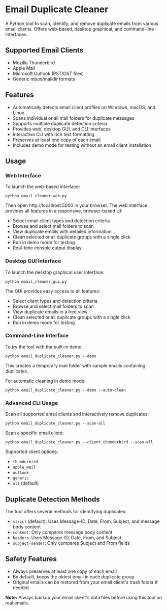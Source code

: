 # Email Duplicate Cleaner

A Python tool to scan, identify, and remove duplicate emails from various email clients. Offers web-based, desktop graphical, and command-line interfaces.

## Supported Email Clients

- Mozilla Thunderbird
- Apple Mail
- Microsoft Outlook (PST/OST files)
- Generic mbox/maildir formats

## Features

- Automatically detects email client profiles on Windows, macOS, and Linux
- Scans individual or all mail folders for duplicate messages
- Supports multiple duplicate detection criteria
- Provides web, desktop GUI, and CLI interfaces
- Interactive CLI with rich text formatting
- Preserves at least one copy of each email
- Includes demo mode for testing without an email client installation

## Usage

### Web Interface

To launch the web-based interface:

```
python email_cleaner_web.py
```

Then open http://localhost:5000 in your browser. The web interface provides all features in a responsive, browser-based UI:
- Select email client types and detection criteria 
- Browse and select mail folders to scan
- View duplicate emails with detailed information
- Clean selected or all duplicate groups with a single click
- Run in demo mode for testing
- Real-time console output display

### Desktop GUI Interface

To launch the desktop graphical user interface:

```
python email_cleaner_gui.py
```

The GUI provides easy access to all features:
- Select client types and detection criteria
- Browse and select mail folders to scan
- View duplicate emails in a tree view
- Clean selected or all duplicate groups with a single click
- Run in demo mode for testing

### Command-Line Interface

To try the tool with the built-in demo:

```
python email_duplicate_cleaner.py --demo
```

This creates a temporary mail folder with sample emails containing duplicates.

For automatic cleaning in demo mode:
```
python email_duplicate_cleaner.py --demo --auto-clean
```

### Advanced CLI Usage

Scan all supported email clients and interactively remove duplicates:

```
python email_duplicate_cleaner.py --scan-all
```

Scan a specific email client:

```
python email_duplicate_cleaner.py --client thunderbird --scan-all
```

Supported client options: 
- `thunderbird`
- `apple_mail`
- `outlook`
- `generic`
- `all` (default)

## Duplicate Detection Methods

The tool offers several methods for identifying duplicates:

- `strict` (default): Uses Message-ID, Date, From, Subject, and message body content
- `content`: Only compares message body content
- `headers`: Uses Message-ID, Date, From, and Subject
- `subject-sender`: Only compares Subject and From fields

## Safety Features

- Always preserves at least one copy of each email
- By default, keeps the oldest email in each duplicate group
- Original emails can be restored from your email client's trash folder if needed

**Note:** Always backup your email client's data files before using this tool on real emails.

